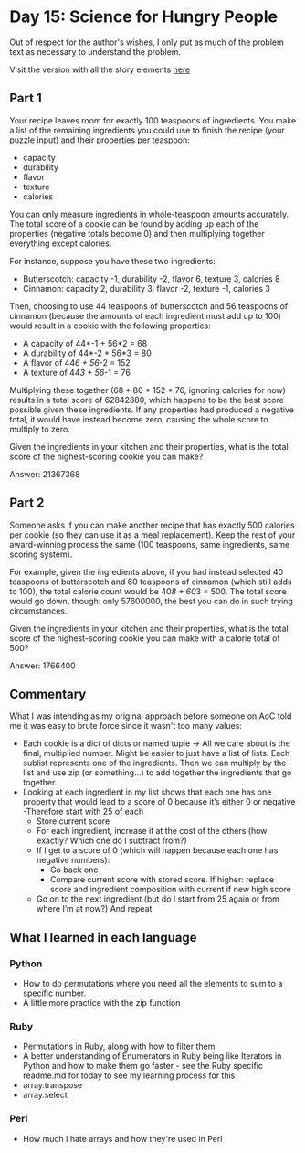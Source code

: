 # Day 15: Science for Hungry People

Out of respect for the author's wishes, I only put as much of the problem text as necessary to understand the problem.

Visit the version with all the story elements [here](https://adventofcode.com/2015/day/15)

## Part 1

Your recipe leaves room for exactly 100 teaspoons of ingredients. You make a list of the remaining ingredients you could use to finish the recipe (your puzzle input) and their properties per teaspoon:

- capacity 
- durability
- flavor
- texture
- calories

You can only measure ingredients in whole-teaspoon amounts accurately. The total score of a cookie can be found by adding up each of the properties (negative totals become 0) and then multiplying together everything except calories.

For instance, suppose you have these two ingredients:

- Butterscotch: capacity -1, durability -2, flavor 6, texture 3, calories 8
- Cinnamon: capacity 2, durability 3, flavor -2, texture -1, calories 3

Then, choosing to use 44 teaspoons of butterscotch and 56 teaspoons of cinnamon (because the amounts of each ingredient must add up to 100) would result in a cookie with the following properties:

- A capacity of 44*-1 + 56*2 = 68
- A durability of 44*-2 + 56*3 = 80
- A flavor of 44*6 + 56*-2 = 152
- A texture of 44*3 + 56*-1 = 76

Multiplying these together (68 * 80 * 152 * 76, ignoring calories for now) results in a total score of 62842880, which happens to be the best score possible given these ingredients. If any properties had produced a negative total, it would have instead become zero, causing the whole score to multiply to zero.

Given the ingredients in your kitchen and their properties, what is the total score of the highest-scoring cookie you can make?

Answer: 21367368

## Part 2

Someone asks if you can make another recipe that has exactly 500 calories per cookie (so they can use it as a meal replacement). Keep the rest of your award-winning process the same (100 teaspoons, same ingredients, same scoring system).

For example, given the ingredients above, if you had instead selected 40 teaspoons of butterscotch and 60 teaspoons of cinnamon (which still adds to 100), the total calorie count would be 40*8 + 60*3 = 500. The total score would go down, though: only 57600000, the best you can do in such trying circumstances.

Given the ingredients in your kitchen and their properties, what is the total score of the highest-scoring cookie you can make with a calorie total of 500?

Answer: 1766400

## Commentary

What I was intending as my original approach before someone on AoC told me it was easy to brute force since it wasn't too many values:

- Each cookie is a dict of dicts or named tuple -> All we care about is the final, multiplied number. Might be easier to just have a list of lists. Each sublist represents one of the ingredients. Then we can multiply by the list and use zip (or something…) to add together the ingredients that go together.
- Looking at each ingredient in my list shows that each one has one property that would lead to a score of 0 because it’s either 0 or negative
  -Therefore start with 25 of each 
  - Store current score
  - For each ingredient, increase it at the cost of the others (how exactly? Which one do I subtract from?)
  - If I get to a score of 0 (which will happen because each one has negative numbers):
      - Go back one
      - Compare current score with stored score. If higher: replace score and ingredient composition with current if new high score
  - Go on to the next ingredient (but do I start from 25 again or from where I’m at now?) And repeat

## What I learned in each language

### Python
- How to do permutations where you need all the elements to sum to a specific number.
- A little more practice with the zip function

### Ruby
- Permutations in Ruby, along with how to filter them
- A better understanding of Enumerators in Ruby being like Iterators in Python and how to make them go faster - see the Ruby specific readme.md for today to see my learning process for this
- array.transpose
- array.select

### Perl
- How much I hate arrays and how they're used in Perl